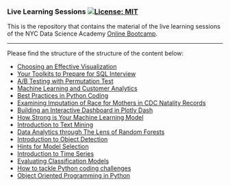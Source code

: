### Live Learning Sessions  [![License: MIT](https://img.shields.io/badge/License-MIT-yellow.svg)](https://opensource.org/licenses/MIT)

This is the repository that contains the material of the live learning sessions of the NYC Data Science Academy [Online Bootcamp](https://nycdatascience.com/online-data-science-bootcamp/).
<hr>

Please find the structure of the structure of the content below:

- [Choosing an Effective Visualization](https://github.com/nycdatasci/live-learning-sessions/tree/master/choosing-an-effective-visualization)
- [Your Toolkits to Prepare for SQL Interview](https://github.com/nycdatasci/live-learning-sessions/tree/master/your-toolkits-to-prepare-for-sql-interview)
- [A/B Testing with Permutation Test](https://github.com/nycdatasci/live-learning-sessions/tree/master/ab-testing-with-permutation-test)
- [Machine Learning and Customer Analytics](https://github.com/nycdatasci/live-learning-sessions/tree/master/machine-learning-and-customer-analytics)
- [Best Practices in Python Coding](https://github.com/nycdatasci/live-learning-sessions/tree/master/best-practices-in-python-coding)
- [Examining Imputation of Race for Mothers in CDC Natality Records](https://github.com/nycdatasci/live-learning-sessions/tree/master/examining-cdc-natality-records)
- [Building an Interactive Dashboard in Plotly Dash](https://github.com/nycdatasci/live-learning-sessions/tree/master/build-interactive-dashboard-in-plotly-dash)
- [How Strong is Your Machine Learning Model](https://github.com/nycdatasci/live-learning-sessions/tree/master/how-strong-is-your-machine-learning-model)
- [Introduction to Text Mining](https://github.com/nycdatasci/live-learning-sessions/tree/master/introduction-to-text-mining)
- [Data Analytics through The Lens of Random Forests](https://github.com/nycdatasci/live-learning-sessions/tree/master/ml-guided-crash-analytics)
- [Introduction to Object Detection](https://github.com/nycdatasci/live-learning-sessions/tree/master/introduction-to-object-detection)
- [Hints for Model Selection](https://github.com/nycdatasci/live-learning-sessions/tree/master/hints-for-model-selection)
- [Introduction to Time Series](https://github.com/nycdatasci/live-learning-sessions/tree/master/introduction-to-time-series)
- [Evaluating Classification Models](https://github.com/nycdatasci/live-learning-sessions/tree/master/evaluating-classification-models)
- [How to tackle Python coding challenges](https://github.com/nycdatasci/live-learning-sessions/tree/master/how-to-tackle-python-coding-challenges)
- [Object Oriented Programming in Python](https://github.com/nycdatasci/live-learning-sessions/tree/master/object-oriented-programming-in-python)